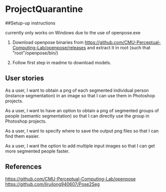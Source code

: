# ProjectQuarantine
##Setup-up instructions

currently only works on Windows due to the use of openpose.exe

1. Download openpose binaries from https://github.com/CMU-Perceptual-Computing-Lab/openpose/releases and extract it in root (such that "root"/openpose/bin/)

2. Follow first step in readme to download models.

## User stories
 As a user, I want to obtain a png of each segmented individual person (instance segmentation) in an image so that I can use them in Photoshop projects.
 
 As a user, I want to have an option to obtain a png of segmented groups of people (semantic segmentation) so that I can directly use the group in Photoshop projects.
 
 As a user, I want to specify where to save the output png files so that I can find them easier.
 
 As a user, I want the option to add multiple input images so that I can get more segmented people faster.

## References
https://github.com/CMU-Perceptual-Computing-Lab/openpose
https://github.com/liruilong940607/Pose2Seg

